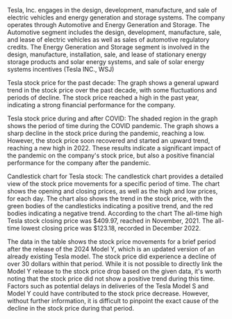 
Tesla, Inc. engages in the design, development, manufacture, and sale of electric vehicles and energy generation and storage systems. The company operates through Automotive and Energy Generation and Storage. The Automotive segment includes the design, development, manufacture, sale, and lease of electric vehicles as well as sales of automotive regulatory credits. The Energy Generation and Storage segment is involved in the design, manufacture, installation, sale, and lease of stationary energy storage products and solar energy systems, and sale of solar energy systems incentives (Tesla INC., WSJ)

Tesla stock price for the past decade: The graph shows a general upward trend in the stock price over the past decade, with some fluctuations and periods of decline. The stock price reached a high in the past year, indicating a strong financial performance for the company. 

Tesla stock price during and after COVID: The shaded region in the graph shows the period of time during the COVID pandemic. The graph shows a sharp decline in the stock price during the pandemic, reaching a low. However, the stock price soon recovered and started an upward trend, reaching a new high in 2022. These results indicate a significant impact of the pandemic on the company's stock price, but also a positive financial performance for the company after the pandemic.

Candlestick chart for Tesla stock: The candlestick chart provides a detailed view of the stock price movements for a specific period of time. The chart shows the opening and closing prices, as well as the high and low prices, for each day. The chart also shows the trend in the stock price, with the green bodies of the candlesticks indicating a positive trend, and the red bodies indicating a negative trend. According to the chart The all-time high Tesla stock closing price was $409.97, reached in November, 2021. The all-time lowest closing price was $123.18, recorded in December 2022.

The data in the table shows the stock price movements for a brief period after the release of the 2024 Model Y, which is an updated version of an already existing Tesla model. The stock price did experience a decline of over 30 dollars within that period. While it is not possible to directly link the Model Y release to the stock price drop based on the given data, it's worth noting that the stock price did not show a positive trend during this time. Factors such as potential delays in deliveries of the Tesla Model S and Model Y could have contributed to the stock price decrease. However, without further information, it is difficult to pinpoint the exact cause of the decline in the stock price during that period.
